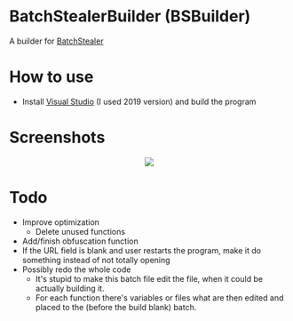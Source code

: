 # BatchStealerBuilder (BSBuilder)
A builder for [BatchStealer](https://github.com/Takaovi/BatchStealer)

# How to use

* Install [Visual Studio](https://visualstudio.microsoft.com/vs/community/) (I used 2019 version) and build the program

# Screenshots

  <p align="center">
  <img src="https://i.imgur.com/HFwTwkm.png">
  </p>

# Todo
* Improve optimization
  * Delete unused functions
* Add/finish obfuscation function
* If the URL field is blank and user restarts the program, make it do something instead of not totally opening
* Possibly redo the whole code
  * It's stupid to make this batch file edit the file, when it could be actually building it. 
  * For each function there's variables or files what are then edited and placed to the (before the build blank) batch.
